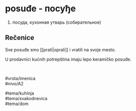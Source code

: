 # posuđe - посуђе

1. посуда, кухонная утварь (собирательное)

## Rečenice

Sve posuđe smo [[prati|oprali]] i vratili na svoje mesto.

U prodavnici kućnih potrepština imaju lepo keramičko posuđe.

<br>

#vrsta/imenica  
#nivo/A2  

#tema/kuhinja  
#tema/svakodnevica  
#tema/dom  
